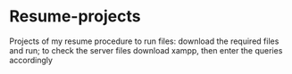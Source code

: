 # Resume-projects
Projects of my resume
procedure to run files: download the required files and run;
to check the server files download xampp, 
then enter the queries accordingly

